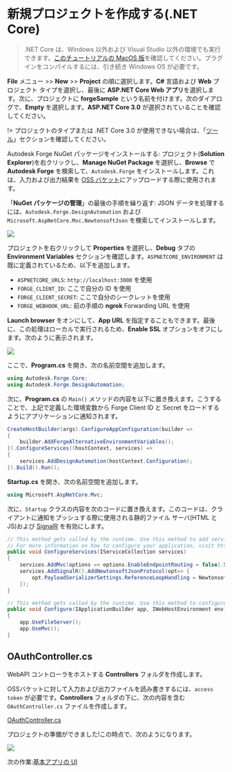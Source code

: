 # 新規プロジェクトを作成する(.NET Core)

> .NET Core は、Windows 以外および Visual Studio 以外の環境でも実行できます。[このチュートリアルの MacOS 版](https://github.com/augustogoncalves/dotnetcoreheroku)を確認してください。プラグインをコンパイルするには、引き続き Windows OS が必要です。

**File** メニュー >> **New** >> **Project** の順に選択します。**C#** 言語および **Web** プロジェクト タイプを選択し、最後に **ASP.NET Core Web アプリ**を選択します。次に、プロジェクトに **forgeSample** という名前を付けます。次のダイアログで、**Empty** を選択します。**ASP.NET Core 3.0** が選択されていることを確認してください。

!> プロジェクトのタイプまたは .NET Core 3.0 が使用できない場合は、「[ツール](/ja-JP/environment/tools/netcore)」セクションを確認してください。

Autodesk Forge NuGet パッケージをインストールする: プロジェクト(**Solution Explorer**)を右クリックし、**Manage NuGet Package** を選択し、**Browse** で **Autodesk Forge** を検索して、`Autodesk.Forge` をインストールします。これは、入力および出力結果を [OSS バケット](https://forge.autodesk.com/en/docs/data/v2/developers_guide/basics/)にアップロードする際に使用されます。

「**NuGet パッケージの管理**」の最後の手順を繰り返す: JSON データを処理するには、`Autodesk.Forge.DesignAutomation` および `Microsoft.AspNetCore.Mvc.NewtonsoftJson` を検索してインストールします。 

![](_media/netcore/create_project.gif) 

プロジェクトを右クリックして **Properties** を選択し、**Debug** タブの **Environment Variables** セクションを確認します。`ASPNETCORE_ENVIRONMENT` は既に定義されているため、以下を追加します。

- `ASPNETCORE_URLS`: `http://localhost:3000` を使用
- `FORGE_CLIENT_ID`: ここで自分の ID を使用
- `FORGE_CLIENT_SECRET`: ここで自分のシークレットを使用
- `FORGE_WEBHOOK_URL`: 前の手順の **ngrok** Forwarding URL を使用

**Launch browser** をオンにして、**App URL** を指定することもできます。最後に、この処理はローカルで実行されるため、**Enable SSL** オプションをオフにします。次のように表示されます。

![](_media/netcore/env_vars_da.png) 


ここで、**Program.cs** を開き、次の名前空間を追加します。

```csharp
using Autodesk.Forge.Core;
using Autodesk.Forge.DesignAutomation;
```

次に、**Program.cs** の `Main()` メソッドの内容を以下に置き換えます。こうすることで、上記で定義した環境変数から Forge Client ID と Secret をロードするようにアプリケーションに通知されます。

```csharp
CreateHostBuilder(args).ConfigureAppConfiguration(builder =>
{
    builder.AddForgeAlternativeEnvironmentVariables();
}).ConfigureServices((hostContext, services) =>
{
    services.AddDesignAutomation(hostContext.Configuration);
}).Build().Run();
```

**Startup.cs** を開き、次の名前空間を追加します。

```csharp
using Microsoft.AspNetCore.Mvc;
```

次に、`Startup` クラスの内容を次のコードに置き換えます。このコードは、クライアントに通知をプッシュする際に使用される静的ファイル サーバ(HTML と JS)および [SignalR](https://docs.microsoft.com/en-us/aspnet/core/signalr/introduction?view=aspnetcore-2.2) を有効にします。

```csharp
// This method gets called by the runtime. Use this method to add services to the container.
// For more information on how to configure your application, visit https://go.microsoft.com/fwlink/?LinkID=398940
public void ConfigureServices(IServiceCollection services)
{
    services.AddMvc(options => options.EnableEndpointRouting = false).SetCompatibilityVersion(CompatibilityVersion.Version_3_0).AddNewtonsoftJson();
    services.AddSignalR().AddNewtonsoftJsonProtocol(opt=> {
        opt.PayloadSerializerSettings.ReferenceLoopHandling = Newtonsoft.Json.ReferenceLoopHandling.Ignore;
    });
}

// This method gets called by the runtime. Use this method to configure the HTTP request pipeline.
public void Configure(IApplicationBuilder app, IWebHostEnvironment env)
{
    app.UseFileServer();
    app.UseMvc();
}
```

## OAuthController.cs

WebAPI コントローラをホストする **Controllers** フォルダを作成します。

OSSバケットに対して入力および出力ファイルを読み書きするには、`access token` が必要です。**Controllers** フォルダの下に、次の内容を含む `OAuthController.cs` ファイルを作成します。

[OAuthController.cs](_snippets/modifymodels/netcore/OAuthController.cs ':include :type=code csharp')

プロジェクトの準備ができました!この時点で、次のようになります。

![](_media/designautomation/netcore/basefiles_step1.png) 

次の作業:[基本アプリの UI](/ja-JP/designautomation/html/)